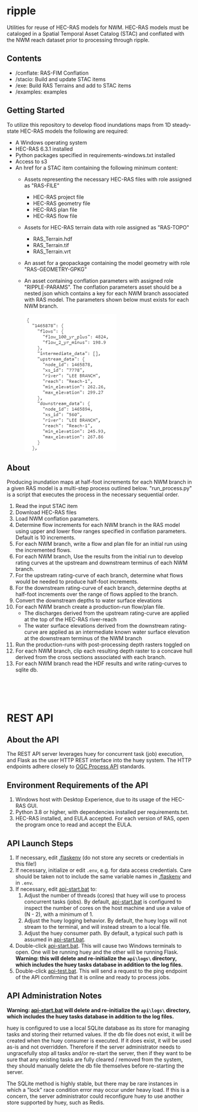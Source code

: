 # ripple
Utilities for reuse of HEC-RAS models for NWM. HEC-RAS models must be cataloged in a Spatial Temporal Asset Catalog (STAC) and conflated with the NWM reach dataset prior to processing through ripple. 

## Contents
- /conflate: RAS-FIM Conflation
- /stacio: Build and update STAC items
- /exe: Build RAS Terrains and add to STAC items
- /examples: examples


## Getting Started
To utilize this repository to develop flood inundations maps from 1D steady-state HEC-RAS models the following are required:
- A Windows operating system
- HEC-RAS 6.3.1 installed
- Python packages specified in requirements-windows.txt installed
- Access to s3
- An href for a STAC item containing the following minimum content:
    - Assets representing the necessary HEC-RAS files with role assigned as "RAS-FILE"
        - HEC-RAS project file
        - HEC-RAS geometry file 
        - HEC-RAS plan file
        - HEC-RAS flow file

    - Assets for HEC-RAS terrain data with role assigned as "RAS-TOPO"
        - RAS_Terrain.hdf
        - RAS_Terrain.tif
        - RAS_Terrain.vrt 

    - An asset for a geopackage containing the model geometry with role "RAS-GEOMETRY-GPKG"

    - An asset containing conflation parameters with assigned role "RIPPLE-PARAMS".
        The conflation parameters asset should be a nested json which contains a key for each NWM branch associated with RAS model. The parameters shown below must exists for each NWM branch.

        ![alt text](image-2.png)    



## About
Producing inundation maps at half-foot increments for each NWM branch in a given RAS model is a multi-step process outlined below. "run_process.py" is a script that executes the process in the necessary sequential order. 

1. Read the input STAC item
2. Download HEC-RAS files
3. Load NWM conflation parameters.
2. Determine flow increments for each NWM branch in the RAS model using upper and lower flow ranges specified in conflation parameters. Default is 10 increments.
3. For each NWM branch, write a flow and plan file for an initial run using the incremented flows. 
4. For each NWM branch, Use the results from the initial run to develop rating curves at the upstream and downstream terminus of each NWM branch. 
5. For the upstream rating-curve of each branch, determine what flows would be needed to produce half-foot increments.
6. For the downstream rating-curve of each branch, determine depths at half-foot increments over the range of flows applied to the branch. 
7. Convert the downstream depths to water surface elevations
8. For each NWM branch create a production-run flow/plan file. 
    - The discharges derived from the upstream rating-curve are applied at the top of the HEC-RAS river-reach
    - The water surface elevations derived from the downstream rating-curve are applied as an intermediate known water surface elevation at the downstream terminus of the NWM branch
9. Run the production-runs with post-processing depth rasters toggled on
10. For each NWM branch, clip each resulting depth raster to a concave hull derived from the cross sections associated with each branch.
11. For each NWM branch read the HDF results and write rating-curves to sqlite db.  

<br>
<br>
<br>

# REST API

## About the API

The REST API server leverages huey for concurrent task (job) execution, and Flask as the user HTTP REST interface into the huey
system. The HTTP endpoints adhere closely to [OGC Process API](https://ogcapi.ogc.org/processes/overview.html) standards.

## Environment Requirements of the API

1. Windows host with Desktop Experience, due to its usage of the HEC-RAS GUI.
1. Python 3.8 or higher, with dependencies installed per requirements.txt.
1. HEC-RAS installed, and EULA accepted. For each version of RAS, open the program once to read and accept the EULA.

## API Launch Steps

1. If necessary, edit [.flaskenv](.flaskenv) (do not store any secrets or credentials in this file!)
1. If necessary, initialize or edit `.env`, e.g. for data access credentials. Care should be taken not to include the same variable names in [.flaskenv](.flaskenv) and in `.env`.
1. If necessary, edit [api-start.bat](api-start.bat) to:
    1. Adjust the number of threads (cores) that huey will use to process concurrent tasks (jobs).  By default, [api-start.bat](api-start.bat) is configured to inspect the number of cores on the host machine and use a value of (N - 2), with a minimum of 1.
    1. Adjust the huey logging behavior.  By default, the huey logs will not stream to the terminal, and will instead stream to a local file.
    1. Adjust the huey consumer path.  By default, a typical such path is assumed in [api-start.bat](api-start.bat).
1. Double-click [api-start.bat](api-start.bat). This will cause two Windows terminals to open. One will be running huey and the other will be running Flask. **Warning: this will delete and re-initialize the `api\logs\` directory, which includes the huey tasks database in addition to the log files.**
1. Double-click [api-test.bat](api-test.bat). This will send a request to the ping endpoint of the API confirming that it is online and ready to process jobs.

## API Administration Notes

**Warning: [api-start.bat](api-start.bat) will delete and re-initialize the `api\logs\` directory, which includes the huey tasks database in addition to the log files.**

huey is configured to use a local SQLite database as its store for managing tasks and storing their returned values. If the db file
does not exist, it will be created when the huey consumer is executed. If it does exist, it will be used as-is and not overridden.
Therefore if the server administrator needs to ungracefully stop all tasks and/or re-start the server, then if they want to be sure that
any existing tasks are fully cleared / removed from the system, they should manually delete the db file themselves before re-starting
the server.

The SQLite method is highly stable, but there may be rare instances in which a "lock" race condition error may occur under heavy load.
If this is a concern, the server administrator could reconfigure huey to use another store supported by huey, such as Redis.
